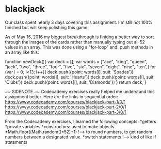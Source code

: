 # blackjack

Our class spent nearly 3 days covering this assignment. I'm still not 100% finished but will keep polishing this game.

As of May 16, 2016 my biggest breakthrough is finidng a better way to sort through the images of the cards rather than manually typing out all 52 values in an array. This was done using a "for-loop" and .push methods in an array like this:


function newDeck(){
  var deck = [];
  var words = ["ace", "king", "queen", "jack", "two", "three", "four", "five", "six", "seven", "eight", "nine", "ten",]
  for (var i = 0; i<13; i++){
    deck.push({point: words[i], suit: 'Spades'})
    deck.push({point: words[i], suit: 'Hearts'})
    deck.push({point: words[i], suit: 'Clubs'})
    deck.push({point: words[i], suit: 'Diamonds'})
  }
  return deck;
}




~~ SIDENOTE ~~
Codecademy exercises really helped me understand this assignment better.
Here are the links in sequential order:
https://www.codecademy.com/courses/blackjack-part-1/0/1
https://www.codecademy.com/courses/blackjack-part-2/0/1
https://www.codecademy.com/courses/blackjack-part-3/0/1

From the Codecademy exercises, I learned the following concepts:
*getters
*private variables
*constructors: used to make objects
*Math.floor((Math.random()*52)+1) !--> to round numbers, to get random numbers between a designated value.
*switch statements !--> kind of like if statements
